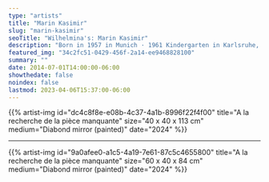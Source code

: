 ```yaml
---
type: "artists"
title: "Marin Kasimir"
slug: "marin-kasimir"
seoTitle: "Wilhelmina's: Marin Kasimir"
description: "Born in 1957 in Munich · 1961 Kindergarten in Karlsruhe, panoramic fresco of a wall of 1.50 x 15 m 1964 European School, Karlsruhe, baccalaureate winner in 1976 · 1977 Academy of Fine Arts, Munich, graduated in 1981 · 1980/81 Assistant at Mario Merz, Salzburg and Torino · Currently lives and works in Brussels"
featured_img: "34c2fc51-0429-456f-2a14-ee9468828100"
summary: ""
date: 2014-07-01T14:00:00-06:00
showthedate: false
noindex: false
lastmod: 2023-04-06T15:37:00-06:00
---
```

{{% artist-img id="dc4c8f8e-e08b-4c37-4a1b-8996f22f4f00" title="A la recherche de la pièce manquante" size="40 x 40 x 113 cm" medium="Diabond mirror (painted)" date="2024" %}}

---
{{% artist-img id="9a0afee0-a1c5-4a19-7e61-87c5c4655800" title="A la recherche de la pièce manquante" size="60 x 40 x 84 cm" medium="Diabond mirror (painted)" date="2024" %}}
